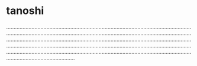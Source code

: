 # tanoshi
..........................................................................................................................................................................................................................................................................................................................................................................................................................................................................................................................................................................................................................................................................................